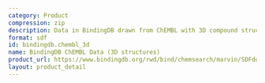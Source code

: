 ```yaml
---
category: Product
compression: zip
description: Data in BindingDB drawn from ChEMBL with 3D compound structures
format: sdf
id: bindingdb.chembl_3d
name: BindingDB ChEMBL Data (3D structures)
product_url: https://www.bindingdb.org/rwd/bind/chemsearch/marvin/SDFdownload.jsp?download_file=/rwd/bind/downloads/BindingDB_ChEMBL_3D_202507_sdf.zip
layout: product_detail
---
```

